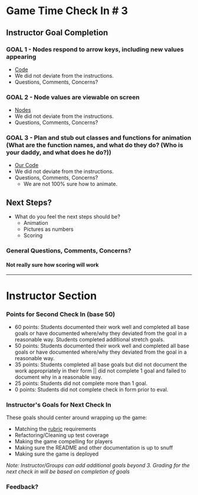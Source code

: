 # Game Time Check In # 3

## Instructor Goal Completion

### GOAL 1 - Nodes respond to arrow keys, including new values appearing

- [Code](http://imgur.com/tXH5VrY)
- We did not deviate from the instructions.
- Questions, Comments, Concerns?

### GOAL 2 - Node values are viewable on screen

- [Nodes](http://imgur.com/lMvxGNX)
- We did not deviate from the instructions.
- Questions, Comments, Concerns?

### GOAL 3 - Plan and stub out classes and functions for animation (What are the function names, and what do they do? (Who is your daddy, and what does he do?))

- [Our Code](https://github.com/icorson3/1603-gametime/blob/game-brain/lib/animation.js)
- We did not deviate from the instructions.
- Questions, Comments, Concerns?
  - We are not 100% sure how to animate.

## Next Steps?

- What do you feel the next steps should be?
  - Animation
  - Pictures as numbers
  - Scoring

### General Questions, Comments, Concerns?
#### Not really sure how scoring will work
-----

# Instructor Section

### Points for Second Check In (base 50)

* 60 points: Students documented their work well and completed all base goals or have documented where/why they deviated from the goal in a reasonable way. Students completed additional stretch goals.
* 50 points: Students documented their work well and completed all base goals or have documented where/why they deviated from the goal in a reasonable way.
* 35 points: Students completed all base goals but did not document the work appropriately in their form || did not complete 1 goal and failed to document why in a reasonable way.
* 25 points: Students did not complete more than 1 goal.
* 0 points: Students did not complete check in form prior to eval.

### Instructor's Goals for Next Check In

These goals should center around wrapping up the game:

 - Matching the [rubric](https://github.com/turingschool/lesson_plans/blob/master/ruby_04-apis_and_scalability/gametime_project.markdown) requirements
 - Refactoring/Cleaning up test coverage
 - Making the game compelling for players
 - Making sure the README and other documentation is up to snuff
 - Making sure the game is deployed

_Note: Instructor/Groups can add additional goals beyond 3. Grading for the next check in will be based on completion of goals_

### Feedback?
